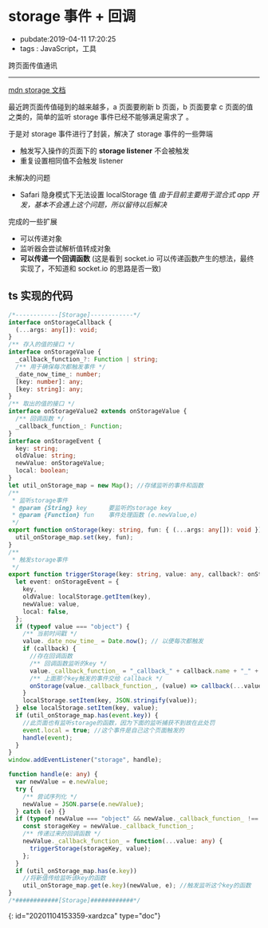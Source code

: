 # storage 事件 + 回调

- pubdate:2019-04-11 17:20:25
- tags : JavaScript，工具

跨页面传值通讯

---

[mdn storage 文档](https://developer.mozilla.org/zh-CN/docs/Web/API/Document/defaultView/storage_event)

最近跨页面传值碰到的越来越多，a 页面要刷新 b 页面，b 页面要拿 c 页面的值之类的，简单的监听 storage 事件已经不能够满足需求了 。

于是对 storage 事件进行了封装，解决了 storage 事件的一些弊端

- 触发写入操作的页面下的 **storage listener** 不会被触发
- 重复设置相同值不会触发 listener

未解决的问题

- Safari 隐身模式下无法设置 localStorage 值 _由于目前主要用于混合式 app 开发，基本不会遇上这个问题，所以留待以后解决_

完成的一些扩展

- 可以传递对象
- 监听器会尝试解析值转成对象
- **可以传递一个回调函数** (这是看到 socket.io 可以传递函数产生的想法，最终实现了，不知道和 socket.io 的思路是否一致)

## ts 实现的代码

```typescript
/*------------[Storage]------------*/
interface onStorageCallback {
  (...args: any[]): void;
}
/** 存入的值的接口 */
interface onStorageValue {
  _callback_function_?: Function | string;
  /** 用于确保每次都触发事件 */
  _date_now_time_: number;
  [key: number]: any;
  [key: string]: any;
}
/** 取出的值的接口 */
interface onStorageValue2 extends onStorageValue {
  /** 回调函数 */
  _callback_function_: Function;
}
interface onStorageEvent {
  key: string;
  oldValue: string;
  newValue: onStorageValue;
  local: boolean;
}
let util_onStorage_map = new Map(); //存储监听的事件和函数
/**
 * 监听storage事件
 * @param {String} key	 	要监听的storage key
 * @param {Function} fun	事件处理函数 (e.newValue,e)
 */
export function onStorage(key: string, fun: { (...args: any[]): void }) {
  util_onStorage_map.set(key, fun);
}
/**
 * 触发storage事件
 */
export function triggerStorage(key: string, value: any, callback?: onStorageCallback) {
  let event: onStorageEvent = {
    key,
    oldValue: localStorage.getItem(key),
    newValue: value,
    local: false,
  };
  if (typeof value === "object") {
    /** 当前时间戳 */
    value._date_now_time_ = Date.now(); // 以便每次都触发
    if (callback) {
      //存在回调函数
      /** 回调函数监听的key */
      value._callback_function_ = "_callback_" + callback.name + "_" + Date.now();
      /** 上面那个key触发的事件交给 callback */
      onStorage(value._callback_function_, (value) => callback(...value));
    }
    localStorage.setItem(key, JSON.stringify(value));
  } else localStorage.setItem(key, value);
  if (util_onStorage_map.has(event.key)) {
    //此页面也有监听storage的函数，因为下面的监听捕获不到故在此处罚
    event.local = true; //这个事件是自己这个页面触发的
    handle(event);
  }
}
window.addEventListener("storage", handle);

function handle(e: any) {
  var newValue = e.newValue;
  try {
    /** 尝试序列化 */
    newValue = JSON.parse(e.newValue);
  } catch (e) {}
  if (typeof newValue === "object" && newValue._callback_function_ !== undefined) {
    const storageKey = newValue._callback_function_;
    /** 传递过来的回调函数 */
    newValue._callback_function_ = function(...value: any) {
      triggerStorage(storageKey, value);
    };
  }
  if (util_onStorage_map.has(e.key))
    //将新值传给监听该key的函数
    util_onStorage_map.get(e.key)(newValue, e); //触发监听这个key的函数
}
/*############[Storage]############*/
```


{: id="20201104153359-xardzca" type="doc"}
